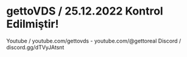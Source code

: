 # gettoVDS / 25.12.2022 Kontrol Edilmiştir!
Youtube / youtube.com/gettovds - youtube.com/@gettoreal
Discord / discord.gg/dTVyJAtsnt
